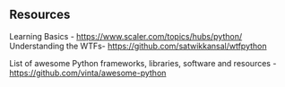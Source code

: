 ## Resources

Learning Basics - https://www.scaler.com/topics/hubs/python/
Understanding the WTFs- https://github.com/satwikkansal/wtfpython

List of awesome Python frameworks, libraries, software and resources - https://github.com/vinta/awesome-python
